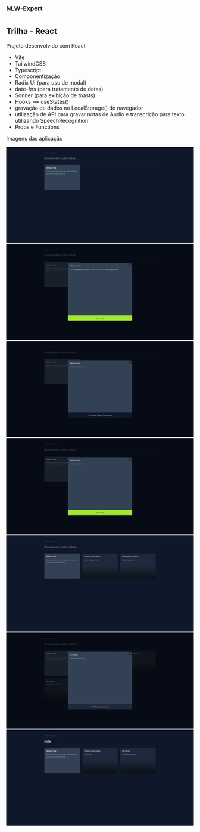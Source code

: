 ### NLW-Expert

#

## Trilha - React

Projeto desenvolvido com React

- Vite
- TailwindCSS
- Typescript
- Componentização
- Radix UI (para uso de modal)
- date-fns (para tratamento de datas)
- Sonner (para exibição de toasts)
- Hooks ==> useStates()
- gravação de dados no LocalStorage() do navegador
- utilização de API para gravar notas de Audio e transcrição para texto utilizando SpeechRecognition
- Props e Functions

Imagens das aplicação

![alt text](./src/assets/1-principal.png)
![alt text](./src/assets/2-add-note.png)
![alt text](./src/assets/3-add-note-recording.png)
![alt text](./src/assets/4-add-note-salve.png)
![alt text](./src/assets/5-list-notes.png)
![alt text](./src/assets/6-delete-notes.png)
![alt text](./src/assets/7-filter-notes.png)
